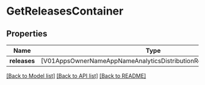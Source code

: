 # GetReleasesContainer

## Properties
Name | Type | Description | Notes
------------ | ------------- | ------------- | -------------
**releases** | [V01AppsOwnerNameAppNameAnalyticsDistributionReleaseCountsReleases] |  | 

[[Back to Model list]](../README.md#documentation-for-models) [[Back to API list]](../README.md#documentation-for-api-endpoints) [[Back to README]](../README.md)


